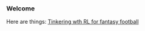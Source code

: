 ### Welcome

Here are things:
[Tinkering wth RL for fantasy football](https://greatnewseveryone.github.io/FF-Moneyball)
